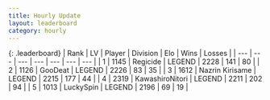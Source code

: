 ```yaml
---
title: Hourly Update
layout: leaderboard
category: hourly
---
```


{: .leaderboard}
| Rank | LV | Player | Division | Elo | Wins | Losses |
| --- | --- | --- | --- | --- | --- | --- |
| <span data-change="1">1</span> | 1145 | <span title="ID: 353063">Regicide</span> | LEGEND | <span data-change="4">2228</span> | <span data-change="1">141</span> | <span data-change="0">80</span> |
| <span data-change="-1">2</span> | 1126 | <span title="ID: 416373">GooDeat</span> | LEGEND | <span data-change="0">2226</span> | <span data-change="0">83</span> | <span data-change="0">35</span> |
| <span data-change="1">3</span> | 1612 | <span title="ID: 315148">Nazrin Kirisame</span> | LEGEND | <span data-change="17">2215</span> | <span data-change="4">177</span> | <span data-change="0">44</span> |
| <span data-change="-1">4</span> | 2319 | <span title="ID: 164871">KawashiroNitori</span> | LEGEND | <span data-change="0">2211</span> | <span data-change="0">202</span> | <span data-change="0">94</span> |
| <span data-change="0">5</span> | 1013 | <span title="ID: 498412">LuckySpin</span> | LEGEND | <span data-change="0">2196</span> | <span data-change="0">69</span> | <span data-change="0">19</span> |